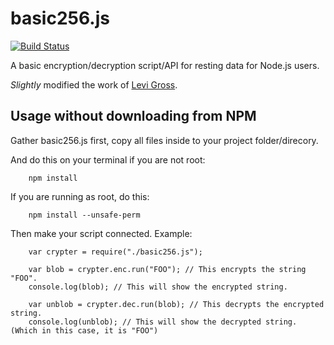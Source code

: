 basic256.js
=========================

[![Build Status](https://travis-ci.org/linuxgemini/basic256.js.svg?branch=master)](https://travis-ci.org/linuxgemini/basic256.js)

A basic encryption/decryption script/API for resting data for Node.js users.

*Slightly* modified the work of [Levi Gross](http://www.levigross.com/2014/03/30/how-to-write-an-encrypt-and-decrypt-api-for-data-at-rest-in-nodejs/).

Usage without downloading from NPM
-----

Gather basic256.js first, copy all files inside to your project folder/direcory.

And do this on your terminal if you are not root:

        npm install

If you are running as root, do this:

        npm install --unsafe-perm

Then make your script connected. Example:

        var crypter = require("./basic256.js");
        
        var blob = crypter.enc.run("FOO"); // This encrypts the string "FOO".
        console.log(blob); // This will show the encrypted string.
        
        var unblob = crypter.dec.run(blob); // This decrypts the encrypted string.
        console.log(unblob); // This will show the decrypted string. (Which in this case, it is "FOO")
